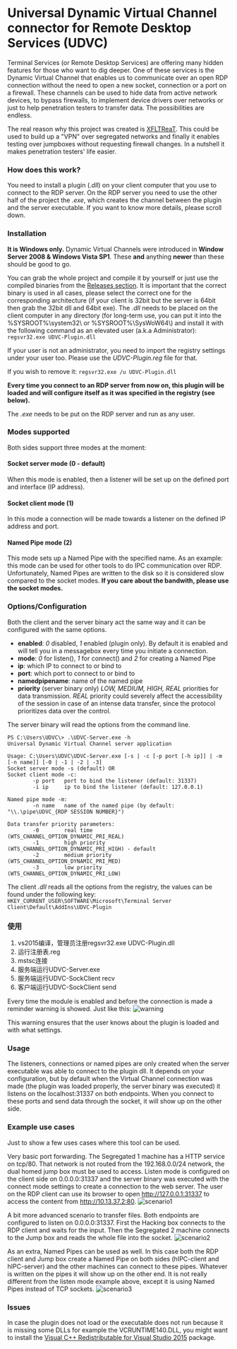 # Universal Dynamic Virtual Channel connector for Remote Desktop Services (UDVC) #
Terminal Services (or Remote Desktop Services) are offering many hidden features for those who want to dig deeper. One of these services is the Dynamic Virtual Channel that enables us to communicate over an open RDP connection without the need to open a new socket, connection or a port on a firewall. These channels can be used to hide data from active network devices, to bypass firewalls, to implement device drivers over networks or just to help penetration testers to transfer data. The possibilities  are endless.

The real reason why this project was created is [XFLTReaT](https://github.com/earthquake/XFLTReaT). This could be used to build up a "VPN" over segregated networks and finally it enables testing over jumpboxes without requesting firewall changes. In a nutshell it makes penetration testers' life easier.

### How does this work? ###
You need to install a plugin (*.dll*) on your client computer that you use to connect to the RDP server. On the RDP server you need to use the other half of the project the *.exe*, which creates the channel between the plugin and the server executable. 
If you want to know more details, please scroll down.

### Installation ###
**It is Windows only.** Dynamic Virtual Channels were introduced in **Window Server 2008 & Windows Vista SP1**. These **and** anything **newer** than these should be good to go.

You can grab the whole project and compile it by yourself or just use the compiled binaries from the [Releases section](https://github.com/earthquake/UniversalDVC/releases). It is important that the correct binary is used in all cases, please select the correct one for the corresponding architecture (if your client is 32bit but the server is 64bit then grab the 32bit dll and 64bit exe).
The *.dll* needs to be placed on the client computer in any directory (for long-term use, you can put it into the %SYSROOT%\\system32\\ or %SYSROOT%\\SysWoW64\\) and install it with the following command as an elevated user (a.k.a Administrator): 
`regsvr32.exe UDVC-Plugin.dll`

If your user is not an administrator, you need to import the registry settings under your user too. Please use the *UDVC-Plugin.reg* file for that.

If you wish to remove it: 
`regsvr32.exe /u UDVC-Plugin.dll`


**Every time you connect to an RDP server from now on, this plugin will be loaded and will configure itself as it was specified in the registry (see below).**


The *.exe* needs to be put on the RDP server and run as any user.

### Modes supported ###
Both sides support three modes at the moment: 
#### Socket server mode (0 - default)
When this mode is enabled, then a listener will be set up on the defined port and interface (IP address).
#### Socket client mode (1)
In this mode a connection will be made towards a listener on the defined IP address and port.
#### Named Pipe mode (2)
This mode sets up a Named Pipe with the specified name. As an example: this mode can be used for other tools to do IPC communication over RDP. Unfortunately, Named Pipes are written to the disk so it is considered slow compared to the socket modes. **If you care about the bandwith, please use the socket modes.**

### Options/Configuration ###
Both the client and the server binary act the same way and it can be configured with the same options.
* **enabled**: *0* disabled, *1* enabled (plugin only). By default it is enabled and will tell you in a messagebox every time you initiate a connection.
* **mode**: *0* for listen(), *1* for connect() and *2* for creating a Named Pipe
* **ip**: which IP to connect to or bind to
* **port**: which port to connect to or bind to
* **namedpipename**: name of the named pipe
* **priority** (server binary only) *LOW, MEDIUM, HIGH, REAL* priorities for data transmission. *REAL* priority could severely affect the accessibility of the session in case of an intense data transfer, since the protocol prioritizes data over the control. 

The server binary will read the options from the command line.
```
PS C:\Users\UDVC\> .\UDVC-Server.exe -h
Universal Dynamic Virtual Channel server application

Usage: C:\Users\UDVC\UDVC-Server.exe [-s | -c [-p port [-h ip]] | -m [-n name]] [-0 | -1 | -2 | -3]
Socket server mode -s (default) OR
Socket client mode -c:
        -p port   port to bind the listener (default: 31337)
        -i ip     ip to bind the listener (default: 127.0.0.1)

Named pipe mode -m:
        -n name   name of the named pipe (by default: "\\.\pipe\UDVC_{RDP SESSION NUMBER}")

Data transfer priority parameters:
        -0        real time             (WTS_CHANNEL_OPTION_DYNAMIC_PRI_REAL)
        -1        high priority         (WTS_CHANNEL_OPTION_DYNAMIC_PRI_HIGH) - default
        -2        medium priority       (WTS_CHANNEL_OPTION_DYNAMIC_PRI_MED)
        -3        low priority          (WTS_CHANNEL_OPTION_DYNAMIC_PRI_LOW)
```

The client *.dll*  reads all the options from the registry, the values can be found under the following key:
`HKEY_CURRENT_USER\SOFTWARE\Microsoft\Terminal Server Client\Default\AddIns\UDVC-Plugin`

### 使用
1. vs2015编译，管理员注册regsvr32.exe UDVC-Plugin.dll
2. 运行注册表.reg
3. mstsc连接
4. 服务端运行UDVC-Server.exe
5. 服务端运行UDVC-SockClient recv
6. 客户端运行UDVC-SockClient send
  
Every time the module is enabled and before the connection is made a reminder warning is showed. Just like this:
![warning](https://github.com/earthquake/UniversalDVC/blob/master/wiki/warning.png?raw=true)

This warning ensures that the user knows about the plugin is loaded and with what settings.

### Usage
The listeners, connections or named pipes are only created when the server executable was able to connect to the plugin dll. It depends on your configuration, but by default when the Virtual Channel connection was made (the plugin was loaded properly, the server binary was executed) it listens on the localhost:31337 on both endpoints. When you connect to these ports and send data through the socket, it will show up on the other side.

### Example use cases
Just to show a few uses cases where this tool can be used.

Very basic port forwarding. The Segregated 1 machine has a HTTP service on tcp/80. That network is not routed from the 192.168.0.0/24 network, the dual homed jump box must be used to access. Listen mode is configured on the client side on 0.0.0.0:31337 and the server binary was executed with the connect mode settings to create a connection to the web server. The user on the RDP client can use its browser to open http://127.0.0.1:31337 to access the content from http://10.13.37.2:80.
![scenario1](https://github.com/earthquake/UniversalDVC/blob/master/wiki/scenario1.png?raw=true)

A bit more advanced scenario to transfer files. Both endpoints are configured to listen on 0.0.0.0:31337. First the Hacking box connects to the RDP client and waits for the input. Then the Segregated 2 machine connects to the Jump box and reads the whole file into the socket.
![scenario2](https://github.com/earthquake/UniversalDVC/blob/master/wiki/scenario2.png?raw=true)

As an extra, Named Pipes can be used as well. In this case both the RDP client and Jump box create a Named Pipe on both sides (hIPC-client and hIPC-server) and the other machines can connect to these pipes. Whatever is written on the pipes it will show up on the other end. It is not really different from the listen mode example above, except it is using Named Pipes instead of TCP sockets.
![scenario3](https://github.com/earthquake/UniversalDVC/blob/master/wiki/scenario3.png?raw=true)

### Issues
In case the plugin does not load or the executable does not run because it is missing some DLLs for example the VCRUNTIME140.DLL, you might want to install the [Visual C++ Redistributable for Visual Studio 2015](https://www.microsoft.com/en-us/download/details.aspx?id=48145) package.

